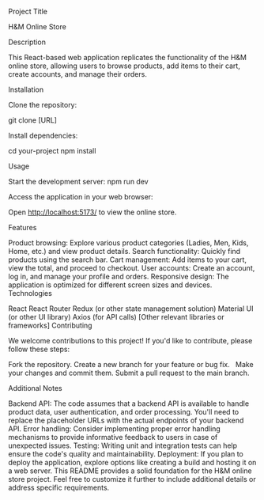 Project Title

H&M Online Store

Description

This React-based web application replicates the functionality of the H&M online store, allowing users to browse products, add items to their cart, create accounts, and manage their orders.

Installation

Clone the repository:

git clone [URL]


Install dependencies:

cd your-project
npm install

Usage

Start the development server:
npm run dev

Access the application in your web browser:

Open [http://localhost:5173/](http://localhost:5173/) to view the online store.

Features

Product browsing: Explore various product categories (Ladies, Men, Kids, Home, etc.) and view product details.
Search functionality: Quickly find products using the search bar.
Cart management: Add items to your cart, view the total, and proceed to checkout.
User accounts: Create an account, log in, and manage your profile and orders.
Responsive design: The application is optimized for different screen sizes and devices.
Technologies

React
React Router
Redux (or other state management solution)
Material UI (or other UI library)
Axios (for API calls)
[Other relevant libraries or frameworks]
Contributing

We welcome contributions to this project! If you'd like to contribute, please follow these steps:

Fork the repository.
Create a new branch for your feature or bug fix.   
Make your changes and commit them.
Submit a pull request to the main branch.
   

Additional Notes

Backend API: The code assumes that a backend API is available to handle product data, user authentication, and order processing. You'll need to replace the placeholder URLs with the actual endpoints of your backend API.
Error handling: Consider implementing proper error handling mechanisms to provide informative feedback to users in case of unexpected issues.
Testing: Writing unit and integration tests can help ensure the code's quality and maintainability.
Deployment: If you plan to deploy the application, explore options like creating a build and hosting it on a web server.
This README provides a solid foundation for the H&M online store project. Feel free to customize it further to include additional details or address specific requirements.
